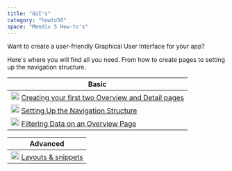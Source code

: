 ```yaml
---
title: "GUI's"
category: "howto50"
space: "Mendix 5 How-to's"
---
```

Want to create a user-friendly Graphical User Interface for your app?

Here's where you will find all you need. From how to create pages to setting up the navigation structure.

<table><thead><tr><th class="highlight-blue confluenceTh" data-highlight-colour="blue">Basic</th></tr></thead><tbody><tr><td colspan="1" class="confluenceTd"><a href="Creating+your+first+two+Overview+and+Detail+pages"><img class="confluence-embedded-image confluence-thumbnail" alt="How-To" width="20" src="attachments/8783158/8946557.png" data-image-src="attachments/8783158/8946557.png"></a> <a href="Creating+your+first+two+Overview+and+Detail+pages">Creating your first two Overview and Detail pages</a></td></tr><tr><td class="confluenceTd"><a href="Setting+Up+the+Navigation+Structure"><img class="confluence-embedded-image confluence-thumbnail" alt="How-To" width="20" src="attachments/8783158/8946557.png" data-image-src="attachments/8783158/8946557.png"></a> <a href="Setting+Up+the+Navigation+Structure">Setting Up the Navigation Structure</a></td></tr><tr><td class="confluenceTd"><a href="Filtering+Data+on+an+Overview+Page"><img class="confluence-embedded-image confluence-thumbnail" alt="How-To" width="20" src="attachments/8783158/8946557.png" data-image-src="attachments/8783158/8946557.png"></a> <a href="Filtering+Data+on+an+Overview+Page">Filtering Data on an Overview Page</a><a href="Filtering+Data+on+an+Overview+Page" rel="nofollow"></a></td></tr></tbody></table><table><thead><tr><th class="highlight-blue confluenceTh" data-highlight-colour="blue">Advanced</th></tr></thead><tbody><tr><td colspan="1" class="confluenceTd"><a href="Layouts+and+Snippets"><img class="confluence-embedded-image confluence-thumbnail" alt="Documentation" width="20" src="attachments/8783158/8946530.png" data-image-src="attachments/8783158/8946530.png"></a> <a href="Layouts+and+Snippets">Layouts &amp; snippets</a></td></tr></tbody></table>